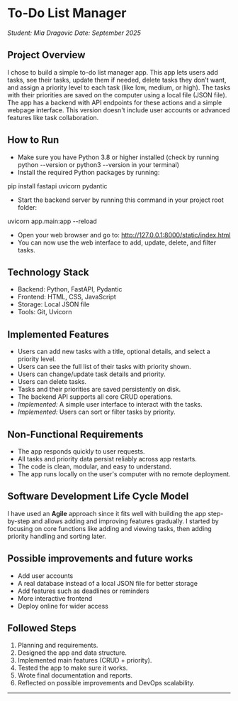 # To-Do List Manager 
*Student: Mia Dragovic*
*Date: September 2025*


## Project Overview
I chose to build a simple to-do list manager app. This app lets users add tasks, see their tasks, update them if needed, delete tasks they don’t want, and assign a priority level to each task (like low, medium, or high). The tasks with their priorities are saved on the computer using a local file (JSON file). The app has a backend with API endpoints for these actions and a simple webpage interface. This version doesn't include user accounts or advanced features like task collaboration.

## How to Run
- Make sure you have Python 3.8 or higher installed (check by running python --version or python3 --version in your terminal)
- Install the required Python packages by running:

pip install fastapi uvicorn pydantic
- Start the backend server by running this command in your project root folder:

uvicorn app.main:app --reload
- Open your web browser and go to:
http://127.0.0.1:8000/static/index.html
- You can now use the web interface to add, update, delete, and filter tasks.

## Technology Stack
- Backend: Python, FastAPI, Pydantic
- Frontend: HTML, CSS, JavaScript
- Storage: Local JSON file
- Tools: Git, Uvicorn

## Implemented Features
- Users can add new tasks with a title, optional details, and select a priority level.
- Users can see the full list of their tasks with priority shown.
- Users can change/update task details and priority.
- Users can delete tasks.
- Tasks and their priorities are saved persistently on disk.
- The backend API supports all core CRUD operations.
- *Implemented:* A simple user interface to interact with the tasks.
- *Implemented:* Users can sort or filter tasks by priority.

## Non-Functional Requirements
- The app responds quickly to user requests.
- All tasks and priority data persist reliably across app restarts.
- The code is clean, modular, and easy to understand.
- The app runs locally on the user's computer with no remote deployment.

## Software Development Life Cycle Model
I have used an **Agile** approach since it fits well with building the app step-by-step and allows adding and improving features gradually. I started by focusing on core functions like adding and viewing tasks, then adding priority handling and sorting later.

## Possible improvements and future works
- Add user accounts
- A real database instead of a local JSON file for better storage
- Add features such as deadlines or reminders
- More interactive frontend 
- Deploy online for wider access

## Followed Steps
1. Planning and requirements.
2. Designed the app and data structure.
3. Implemented main features (CRUD + priority).
4. Tested the app to make sure it works.
5. Wrote final documentation and reports.
6. Reflected on possible improvements and DevOps scalability.

---

